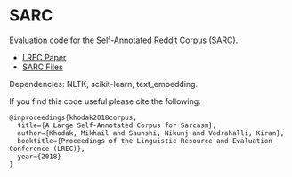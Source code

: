 # SARC
Evaluation code for the Self-Annotated Reddit Corpus (SARC).
  * [LREC Paper](http://www.lrec-conf.org/proceedings/lrec2018/pdf/160.pdf)
  * [SARC Files](http://nlp.cs.princeton.edu/SARC/2.0/)
  
Dependencies: NLTK, scikit-learn, text_embedding.

If you find this code useful please cite the following:

    @inproceedings{khodak2018corpus,
      title={A Large Self-Annotated Corpus for Sarcasm},
      author={Khodak, Mikhail and Saunshi, Nikunj and Vodrahalli, Kiran},
      booktitle={Proceedings of the Linguistic Resource and Evaluation Conference (LREC)},
      year={2018}
    }
